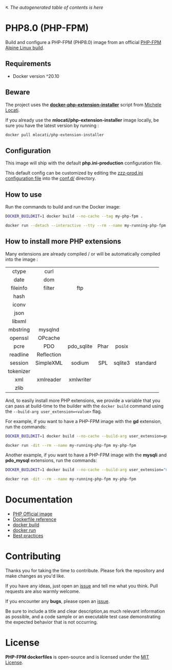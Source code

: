 ↖ _The autogenerated table of contents is here_

# PHP8.0 (PHP-FPM)

Build and configure a PHP-FPM (PHP8.0) image from an official [PHP-FPM Alpine Linux build](https://hub.docker.com/_/php/?tab=tags&page=1&ordering=last_updated&name=8.0-fpm-alpine).

## Requirements

- Docker version ^20.10

## Beware

The project uses the **[docker-php-extension-installer](https://github.com/mlocati/docker-php-extension-installer)** script from [Michele Locati](https://github.com/mlocati).

If you already use the **mlocati/php-extension-installer** image locally, be sure you have the latest version by running :

```sh
docker pull mlocati/php-extension-installer
```

## Configuration

This image will ship with the default **php.ini-production** configuration file.

This default config can be customized by editing the [zzz-prod.ini configuration file](https://github.com/ojullien/php-fpm-dockerfiles/blob/main/8.0/conf.d/zzz-prod.ini) into the [conf.d/](https://github.com/ojullien/php-fpm-dockerfiles/tree/main/8.0/conf.d) directory.

## How to use

Run the commands to build and run the Docker image:

```sh
DOCKER_BUILDKIT=1 docker build --no-cache --tag my-php-fpm .

docker run --detach --interactive --tty --rm --name my-running-php-fpm --volume /var/www:/var/www --expose 9000 my-php-fpm
```

## How to install more PHP extensions

Many extensions are already compiled / or will be automatically compiled into the image :

|  |  |  |  |  |  |
|:---:|:---:|:---:|:---:|:---:|:---:|
| ctype | curl |   |   |   |   |
| date | dom |   |   |   |   |
| fileinfo | filter | ftp |   |   |   |
| hash |   |   |   |   |   |
| iconv |   |   |   |   |   |
| json |   |   |   |   |   |
| libxml |   |   |   |   |   |
| mbstring | mysqlnd |   |   |   |   |
| openssl | OPcache |   |   |   |   |
| pcre | PDO | pdo_sqlite | Phar  | posix |   |
| readline | Reflection |   |   |   |   |
| session | SimpleXML | sodium | SPL | sqlite3 | standard |
| tokenizer |   |   |   |   |   |
| xml | xmlreader | xmlwriter |   |   |   |
| zlib |   |   |   |   |   |

And, to easily install more PHP extensions, we provide a variable that you can pass at build-time to the builder with the `docker build` command using the `--build-arg user_extension=<value>` flag.

For example, if you want to have a PHP-FPM image with the **gd** extension, run the commands:

```sh
DOCKER_BUILDKIT=1 docker build --no-cache --build-arg user_extension=gd --tag my-php-fpm .

docker run -dit --rm --name my-running-php-fpm my-php-fpm
```

Another example, if you want to have a PHP-FPM image with the **mysqli** and **pdo_mysql** extensions, run the commands:

```sh
DOCKER_BUILDKIT=1 docker build --no-cache --build-arg user_extension="mysqli pdo_mysql" --tag my-php-fpm .

docker run -dit --rm --name my-running-php-fpm my-php-fpm
```

# Documentation

- [PHP Official image](https://hub.docker.com/_/php/)
- [Dockerfile reference](https://docs.docker.com/engine/reference/builder/)
- [docker build](https://docs.docker.com/engine/reference/commandline/build/)
- [docker run](https://docs.docker.com/engine/reference/commandline/run/)
- [Best practices](https://docs.docker.com/develop/develop-images/dockerfile_best-practices/)

# Contributing

Thanks you for taking the time to contribute. Please fork the repository and make changes as you'd like.

If you have any ideas, just open an [issue](https://github.com/ojullien/php-fpm-dockerfiles/issues) and tell me what you think. Pull requests are also warmly welcome.

If you encounter any **bugs**, please open an [issue](https://github.com/ojullien/php-fpm-dockerfiles/issues).

Be sure to include a title and clear description,as much relevant information as possible, and a code sample or an executable test case demonstrating the expected behavior that is not occurring.

# License

**PHP-FPM dockerfiles** is open-source and is licensed under the [MIT License](https://github.com/ojullien/php-fpm-dockerfiles/blob/master/LICENSE).
